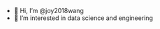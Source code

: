 - 👋 Hi, I’m @joy2018wang
- 👀 I’m interested in data science and engineering 


<!---
joy2018wang/joy2018wang is a ✨ special ✨ repository because its `README.md` (this file) appears on your GitHub profile.
You can click the Preview link to take a look at your changes.
--->
